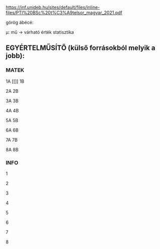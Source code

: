 
https://inf.unideb.hu/sites/default/files/inline-files/PTI%20BSc%20t%C3%A9telsor_magyar_2021.pdf


görög ábécé:

μ: mű -> várható érték statisztika



## EGYÉRTELMŰSÍTŐ (külső forrásokból melyik a jobb):
### MATEK
1A [[]]
1B

2A
2B

3A
3B

4A
4B

5A
5B

6A
6B

7A
7B

8A
8B

### INFO
1

2

3

4

5

6

7

8

